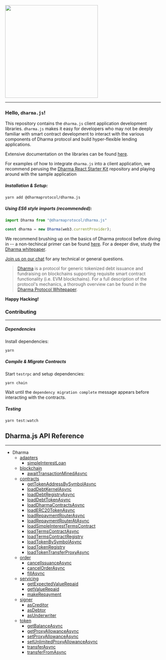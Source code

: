 <img src="https://s3-us-west-2.amazonaws.com/dharma-assets/logo+orange.png"  width=300/>

------------
### Hello, `dharma.js`!

This repository contains the `dharma.js` client application development libraries.  `dharma.js` makes it easy for developers who may not be deeply familiar with smart contract development to interact with the various components of Dharma protocol and build hyper-flexible lending applications.

Extensive documentation on the libraries can be found [here](https://docs.dharma.io).

For examples of how to integrate `dharma.js` into a client application, we recommend perusing the [Dharma React Starter Kit](https://github.com/dharmaprotocol/dharma-react-starter-kit) repository and playing around with the sample application

##### Installation & Setup:
```
yarn add @dharmaprotocol/dharma.js
```

##### Using ES6 style imports (recommended):
```javascript
import Dharma from "@dharmaprotocol/dharma.js"

const dharma = new Dharma(web3.currentProvider);
```


We recommend brushing up on the basics of Dharma protocol before diving in -- a non-techincal primer can be found [here](https://blog.dharma.io/dharma-protocol-in-a-nutshell-a7abcc716429).  For a deeper dive, study the [Dharma whitepaper](https://whitepaper.dharma.io).

[Join us on our chat](https://chat.dharma.io) for any technical or general questions.

> [Dharma](https://dharma.io) is a protocol for generic tokenized debt issuance and fundraising on blockchains supporting requisite smart contract functionality (i.e. EVM blockchains).  For a full description of the protocol's mechanics, a thorough overview can be found in the [Dharma Protocol Whitepaper](https://whitepaper.dharma.io/).  

**Happy Hacking!**

### Contributing
---------------
##### Dependencies

Install dependencies:
```
yarn
```

##### Compile & Migrate Contracts

Start `testrpc` and setup dependencies:
```
yarn chain
```
Wait until the `dependency migration complete` message appears before interacting with the contracts.

##### Testing
```
yarn test:watch
```

## Dharma.js API Reference
---
* Dharma
  * [adapters](docs/classes/adapters.md)
    * [simpleInterestLoan](docs/classes/adapters.md#simpleinterestloan)
  * [blockchain](docs/classes/blockchain)
    * [awaitTransactionMinedAsync](docs/classes/blockchain.md#awaittransactionminedasync)
  * [contracts](docs/classes/contracts.md)
    * [getTokenAddressBySymbolAsync](docs/classes/contracts.md#gettokenaddressbysymbolasync)
    * [loadDebtKernelAsync](docs/classes/contracts.md#loaddebtkernelasync)
    * [loadDebtRegistryAsync](docs/classes/contracts.md#loaddebtregistryasync)
    * [loadDebtTokenAsync](docs/classes/contracts.md#loaddebttokenasync)
    * [loadDharmaContractsAsync](docs/classes/contracts.md#loaddharmacontractsasync)
    * [loadERC20TokenAsync](docs/classes/contracts.md#loaderc20tokenasync)
    * [loadRepaymentRouterAsync](docs/classes/contracts.md#loadrepaymentrouterasync)
    * [loadRepaymentRouterAtAsync](docs/classes/contracts.md#loadrepaymentrouteratasync)
    * [loadSimpleInterestTermsContract](docs/classes/contracts.md#loadsimpleinteresttermscontract)
    * [loadTermsContractAsync](docs/classes/contracts.md#loadtermscontractasync)
    * [loadTermsContractRegistry](docs/classes/contracts.md#loadtermscontractregistry)
    * [loadTokenBySymbolAsync](docs/classes/contracts.md#loadtokenbysymbolasync)
    * [loadTokenRegistry](docs/classes/contracts.md#loadtokenregistry)
    * [loadTokenTransferProxyAsync](docs/classes/contracts.md#loadtokentransferproxyasync)
  * [order](docs/classes/order.md)
    * [cancelIssuanceAsync](docs/classes/order.md#cancelissuanceasync)
    * [cancelOrderAsync](docs/classes/order.md#cancelorderasync)
    * [fillAsync](docs/classes/order.md#fillasync)
  * [servicing](docs/classes/servicing.md)
    * [getExpectedValueRepaid](docs/classes/servicing.md#getexpectedvaluerepaid)
    * [getValueRepaid](docs/classes/servicing.md#getvaluerepaid)
    * [makeRepayment](docs/classes/servicing.md#makerepayment)
  * [signer](docs/classes/signer.md)
    * [asCreditor](docs/classes/token.md#ascreditor)
    * [asDebtor](docs/classes/token.md#asdebtor)
    * [asUnderwriter](docs/classes/token.md#asunderwriter)
  * [token](docs/classes/token.md)
    * [getBalanceAsync](docs/classes/token.md#getbalanceasync)
    * [getProxyAllowanceAsync](docs/classes/token.md#getproxyallowanceasync)
    * [setProxyAllowanceAsync](docs/classes/token.md#setproxyallowanceasync)
    * [setUnlimitedProxyAllowanceAsync](docs/classes/token.md#setunlimitedproxyallowanceasync)
    * [transferAsync](docs/classes/token.md#transferasync)
    * [transferFromAsync](docs/classes/token.md#transferfromasync)
